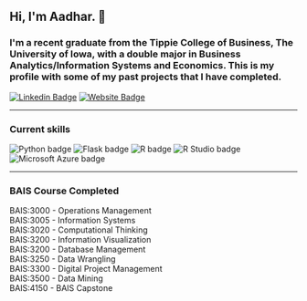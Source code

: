 ## Hi, I'm Aadhar. :wave:

### I'm a recent graduate from the Tippie College of Business, The University of Iowa, with a double major in Business Analytics/Information Systems and Economics. This is my profile with some of my past projects that I have completed.

[![Linkedin Badge](https://img.shields.io/badge/-LinkedIn-0e76a8?style=flat-square&logo=Linkedin&logoColor=white)](https://www.linkedin.com/in/aadhar-agarwal-92a154222/) [![Website Badge](https://img.shields.io/badge/Website-3b5998?style=flat-square&logo=google-chrome&logoColor=white)](https://www.aadharagarwal.me/)

---  

### Current skills
![Python badge](https://img.shields.io/static/v1?message=Python&logo=Python&labelColor=3776AB&color=3776AB&logoColor=white&label=%20&style=for-the-badge) ![Flask badge](https://img.shields.io/static/v1?message=Flask&logo=Flask&logoColor=000&label&style=for-the-badge&color=eee) ![R badge](https://img.shields.io/static/v1?message=R%20programming&logo=R&logoColor=3776AB&label&style=for-the-badge&color=eee) ![R Studio badge](https://img.shields.io/static/v1?message=R%20Studio&logo=RStudio&labelColor=75AADB&color=75AADB&logoColor=white&label=%20&style=for-the-badge) ![Microsoft Azure badge](https://img.shields.io/static/v1?message=Azure&logo=Microsoft%20Azure&labelColor=0078D4&color=0078D4&logoColor=white&label=%20&style=for-the-badge) 

---

### BAIS Course Completed
BAIS:3000 - Operations Management  
BAIS:3005 - Information Systems  
BAIS:3020 - Computational Thinking  
BAIS:3200 - Information Visualization  
BAIS:3200 - Database Management   
BAIS:3250 - Data Wrangling  
BAIS:3300 - Digital Project Management  
BAIS:3500 - Data Mining  
BAIS:4150 - BAIS Capstone  
